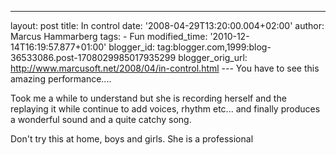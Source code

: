 ---
layout: post
title: In control
date: '2008-04-29T13:20:00.004+02:00'
author: Marcus Hammarberg
tags: - Fun
modified_time: '2010-12-14T16:19:57.877+01:00'
blogger_id: tag:blogger.com,1999:blog-36533086.post-1708029985017935299
blogger_orig_url: http://www.marcusoft.net/2008/04/in-control.html ---
You have to see this amazing performance....

Took me a while to understand but she is recording herself and the
replaying it while continue to add voices, rhythm etc... and finally
produces a wonderful sound and a quite catchy song.



<div align="center">

</div>


Don't try this at home, boys and girls. She is a professional
